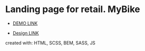 # Landing page for retail. MyBike
 - [DEMO LINK](https://taraselnik.github.io/Bike-Landing/)
 
 - [Design LINK](https://www.figma.com/file/NZQAIydtHo5QkINyGLHNcq/BIKE-New-Version?node-id=0%3A1&t=xXx71OSR7M2TD8H2-1)
 
  created with: HTML, SCSS, BEM, SASS, JS
